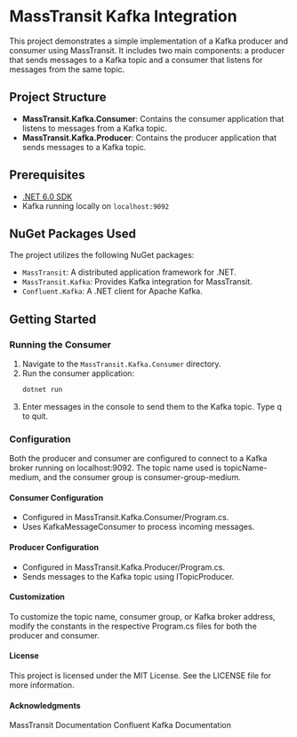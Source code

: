 # MassTransit Kafka Integration

This project demonstrates a simple implementation of a Kafka producer and consumer using MassTransit. It includes two main components: a producer that sends messages to a Kafka topic and a consumer that listens for messages from the same topic.

## Project Structure

- **MassTransit.Kafka.Consumer**: Contains the consumer application that listens to messages from a Kafka topic.
- **MassTransit.Kafka.Producer**: Contains the producer application that sends messages to a Kafka topic.

## Prerequisites

- [.NET 6.0 SDK](https://dotnet.microsoft.com/download/dotnet/6.0)
- Kafka running locally on `localhost:9092`

## NuGet Packages Used

The project utilizes the following NuGet packages:

- `MassTransit`: A distributed application framework for .NET.
- `MassTransit.Kafka`: Provides Kafka integration for MassTransit.
- `Confluent.Kafka`: A .NET client for Apache Kafka.

## Getting Started

### Running the Consumer

1. Navigate to the `MassTransit.Kafka.Consumer` directory.
2. Run the consumer application:
   ```bash
   dotnet run
   ```
3. Enter messages in the console to send them to the Kafka topic. Type q to quit.
### Configuration
Both the producer and consumer are configured to connect to a Kafka broker running on localhost:9092. The topic name used is topicName-medium, and the consumer group is consumer-group-medium.

#### Consumer Configuration
- Configured in MassTransit.Kafka.Consumer/Program.cs.
- Uses KafkaMessageConsumer to process incoming messages.

#### Producer Configuration
- Configured in MassTransit.Kafka.Producer/Program.cs.
- Sends messages to the Kafka topic using ITopicProducer<IMessage>.

#### Customization
To customize the topic name, consumer group, or Kafka broker address, modify the constants in the respective Program.cs files for both the producer and consumer.

#### License
This project is licensed under the MIT License. See the LICENSE file for more information.

#### Acknowledgments
MassTransit Documentation
Confluent Kafka Documentation